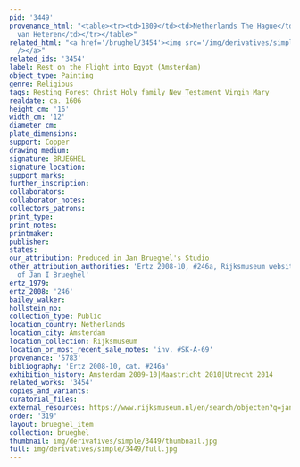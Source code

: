 ```yaml
---
pid: '3449'
provenance_html: "<table><tr><td>1809</td><td>Netherlands The Hague</td><td>Cabinet
  van Heteren</td></tr></table>"
related_html: "<a href='/brughel/3454'><img src='/img/derivatives/simple/3454/thumbnail.jpg'
  /></a>"
related_ids: '3454'
label: Rest on the Flight into Egypt (Amsterdam)
object_type: Painting
genre: Religious
tags: Resting Forest Christ Holy_family New_Testament Virgin_Mary
realdate: ca. 1606
height_cm: '16'
width_cm: '12'
diameter_cm: 
plate_dimensions: 
support: Copper
drawing_medium: 
signature: BRUEGHEL
signature_location: 
support_marks: 
further_inscription: 
collaborators: 
collaborator_notes: 
collectors_patrons: 
print_type: 
print_notes: 
printmaker: 
publisher: 
states: 
our_attribution: Produced in Jan Brueghel's Studio
other_attribution_authorities: 'Ertz 2008-10, #246a, Rijksmuseum website as manner
  of Jan I Brueghel'
ertz_1979: 
ertz_2008: '246'
bailey_walker: 
hollstein_no: 
collection_type: Public
location_country: Netherlands
location_city: Amsterdam
location_collection: Rijksmuseum
location_or_most_recent_sale_notes: 'inv. #SK-A-69'
provenance: '5783'
bibliography: 'Ertz 2008-10, cat. #246a'
exhibition_history: Amsterdam 2009-10|Maastricht 2010|Utrecht 2014
related_works: '3454'
copies_and_variants: 
curatorial_files: 
external_resources: https://www.rijksmuseum.nl/en/search/objecten?q=jan%20brueghel%20the%20elder&f=1&p=1&ps=12&type=painting&ii=9#/SK-A-69,9
order: '319'
layout: brueghel_item
collection: brueghel
thumbnail: img/derivatives/simple/3449/thumbnail.jpg
full: img/derivatives/simple/3449/full.jpg
---
```

